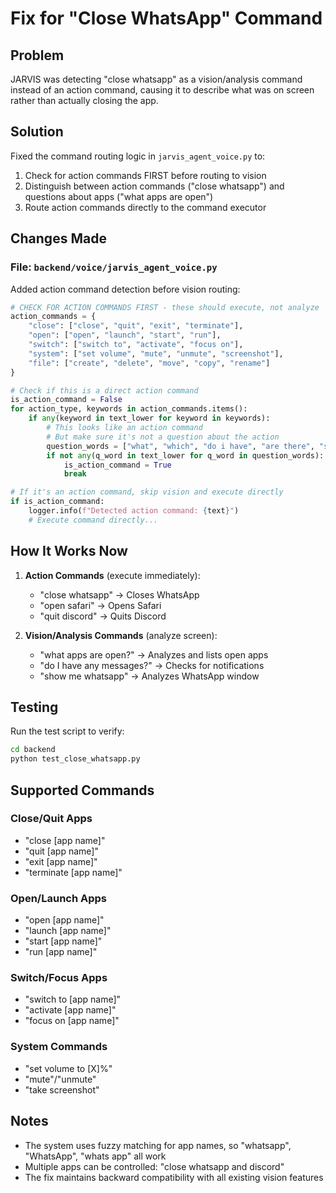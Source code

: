 # Fix for "Close WhatsApp" Command

## Problem
JARVIS was detecting "close whatsapp" as a vision/analysis command instead of an action command, causing it to describe what was on screen rather than actually closing the app.

## Solution
Fixed the command routing logic in `jarvis_agent_voice.py` to:
1. Check for action commands FIRST before routing to vision
2. Distinguish between action commands ("close whatsapp") and questions about apps ("what apps are open")
3. Route action commands directly to the command executor

## Changes Made

### File: `backend/voice/jarvis_agent_voice.py`

Added action command detection before vision routing:

```python
# CHECK FOR ACTION COMMANDS FIRST - these should execute, not analyze
action_commands = {
    "close": ["close", "quit", "exit", "terminate"],
    "open": ["open", "launch", "start", "run"],
    "switch": ["switch to", "activate", "focus on"],
    "system": ["set volume", "mute", "unmute", "screenshot"],
    "file": ["create", "delete", "move", "copy", "rename"]
}

# Check if this is a direct action command
is_action_command = False
for action_type, keywords in action_commands.items():
    if any(keyword in text_lower for keyword in keywords):
        # This looks like an action command
        # But make sure it's not a question about the action
        question_words = ["what", "which", "do i have", "are there", "show me", "tell me", "list"]
        if not any(q_word in text_lower for q_word in question_words):
            is_action_command = True
            break

# If it's an action command, skip vision and execute directly
if is_action_command:
    logger.info(f"Detected action command: {text}")
    # Execute command directly...
```

## How It Works Now

1. **Action Commands** (execute immediately):
   - "close whatsapp" → Closes WhatsApp
   - "open safari" → Opens Safari
   - "quit discord" → Quits Discord

2. **Vision/Analysis Commands** (analyze screen):
   - "what apps are open?" → Analyzes and lists open apps
   - "do I have any messages?" → Checks for notifications
   - "show me whatsapp" → Analyzes WhatsApp window

## Testing

Run the test script to verify:
```bash
cd backend
python test_close_whatsapp.py
```

## Supported Commands

### Close/Quit Apps
- "close [app name]"
- "quit [app name]"
- "exit [app name]"
- "terminate [app name]"

### Open/Launch Apps
- "open [app name]"
- "launch [app name]"
- "start [app name]"
- "run [app name]"

### Switch/Focus Apps
- "switch to [app name]"
- "activate [app name]"
- "focus on [app name]"

### System Commands
- "set volume to [X]%"
- "mute"/"unmute"
- "take screenshot"

## Notes

- The system uses fuzzy matching for app names, so "whatsapp", "WhatsApp", "whats app" all work
- Multiple apps can be controlled: "close whatsapp and discord"
- The fix maintains backward compatibility with all existing vision features